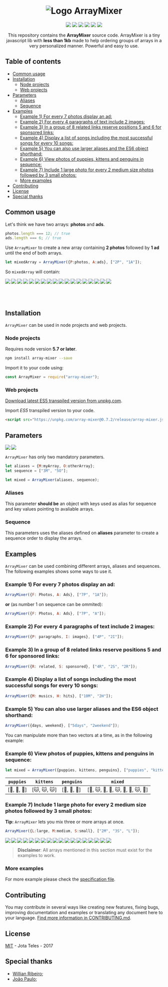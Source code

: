 <h1 align="center">
  <br>
   <img src="./.readme/images/logo.png" alt="Logo ArrayMixer" title="Logo ArrayMixer by  cliparteles ( https://openclipart.org/user-detail/cliparteles )" />
  <br>
</h1>
<p align="center">  
<a href="https://www.codacy.com/app/josetelesmaciel/array-mixer?utm_source=github.com&utm_medium=referral&utm_content=teles/array-mixer&utm_campaign=badger"><img src="https://api.codacy.com/project/badge/Grade/2cbd62dd3c284ce79f6e2c35817bec12"></a>
<a href="https://www.codacy.com/app/josetelesmaciel/array-mixer?utm_source=github.com&utm_medium=referral&utm_content=teles/array-mixer&utm_campaign=Badge_Coverage"><img src="https://api.codacy.com/project/badge/Coverage/8a941e0f57c047c8a481f4854666b42d"></a>
<a href="https://travis-ci.org/teles/array-mixer"><img src="https://travis-ci.org/teles/array-mixer.svg?branch=master"></a>
<a href="https://www.npmjs.com/package/array-mixer"><img src="https://img.shields.io/npm/v/array-mixer.svg"></a>
<a href="https://gitter.im/array-mixer/Lobby?utm_source=badge&utm_medium=badge&utm_campaign=pr-badge&utm_content=badge"><img src="https://badges.gitter.im/array-mixer/Lobby.svg"></a>
 <a href="https://opensource.org/licenses/MIT"><img src="https://img.shields.io/badge/license-MIT-blue.svg"></a>
</p>

<p align="center">
  This repository contains the <strong>ArrayMixer</strong> source code.
  ArrayMixer is a tiny javascript lib with <strong>less than 1kb</strong> made to help ordering groups of arrays in a very personalized manner.
Powerful and easy to use.
</p>

## Table of contents

  * [Common usage](#common-usage)
  * [Installation](#installation)
     * [Node projects](#node-projects)
     * [Web projects](#web-projects)
  * [Parameters](#parameters)
     * [Aliases](#aliases)
     * [Sequence](#sequence)
  * [Examples](#examples)
     * [Example 1) For every 7 photos display an ad:](#example-1-for-every-7-photos-display-an-ad)
     * [Example 2) For every 4 paragraphs of text include 2 images:](#example-2-for-every-4-paragraphs-of-text-include-2-images)
     * [Example 3) In a group of 8 related links reserve positions 5 and 6 for sponsored links:](#example-3-in-a-group-of-8-related-links-reserve-positions-5-and-6-for-sponsored-links)
     * [Example 4) Display a list of songs including the most successful songs for every 10 songs:](#example-4-display-a-list-of-songs-including-the-most-successful-songs-for-every-10-songs)
     * [Example 5) You can also use larger aliases and the ES6 object shorthand:](#example-5-you-can-also-use-larger-aliases-and-the-es6-object-shorthand)
     * [Example 6) View photos of puppies, kittens and penguins in sequence:](#example-6-view-photos-of-puppies-kittens-and-penguins-in-sequence)
     * [Example 7) Include 1 large photo for every 2 medium size photos followed by 3 small photos:](#example-7-include-1-large-photo-for-every-2-medium-size-photos-followed-by-3-small-photos)
     * [More examples](#more-examples)
  * [Contributing](#contributing)
  * [License](#license)
  * [Special thanks](#special-thanks)

## Common usage

Let's think we have two arrays:  **photos** and **ads**.

```javascript
photos.length === 12; // true
ads.length === 6; // true
```

Use `ArrayMixer` to create a new array containing **2 photos** followed by **1 ad** until the end of both arrays.


```javascript
let mixedArray = ArrayMixer({P:photos, A:ads}, ["2P", "1A"]);
```

So `mixedArray` will contain:
<div>
  <img src="./.readme/images/p0.svg" align="left">
  <img src="./.readme/images/p1.svg" align="left">
  <img src="./.readme/images/a0.svg" align="left">
  <img src="./.readme/images/p2.svg" align="left">
  <img src="./.readme/images/p3.svg" align="left">
  <img src="./.readme/images/a1.svg" align="left">
  <img src="./.readme/images/p4.svg" align="left">
  <img src="./.readme/images/p5.svg" align="left">
  <img src="./.readme/images/a2.svg" align="left">
  <img src="./.readme/images/p6.svg" align="left">
  <img src="./.readme/images/p7.svg" align="left">
  <img src="./.readme/images/a3.svg" align="left">
  <img src="./.readme/images/p8.svg" align="left">
  <img src="./.readme/images/p9.svg" align="left">
  <img src="./.readme/images/a4.svg" align="left">
  <img src="./.readme/images/p10.svg" align="left">
  <img src="./.readme/images/p11.svg" align="left">
  <img src="./.readme/images/a5.svg" align="auto">
</div>
<br><br><br>

<h2 id="installation">Installation</h2>

`ArrayMixer` can be used in node projects and web projects.

### Node projects

Requires node version **5.7 or later**.

```bash
npm install array-mixer --save
```

Import it to your code using:

```javascript
const ArrayMixer = require("array-mixer");
```

### Web projects

[Download latest ES5 transpiled version from unpkg.com](https://unpkg.com/array-mixer@0.7.2/release/array-mixer.js).

Import *ES5* transpiled version to your code.

```html
<script src="https://unpkg.com/array-mixer@0.7.2/release/array-mixer.js"></script>
```

## Parameters

<img src="./.readme/images/aliases.svg" align="left">
<img src="./.readme/images/sequence.svg">

`ArrayMixer` has only two mandatory parameters.

```javascript
let aliases = {M:myArray, O:otherArray};
let sequence = ["3M", "5O"];

let mixed = ArrayMixer(aliases, sequence);
```


### Aliases

This parameter **should be** an object with keys used as alias for sequence and key values pointing to avaliable arrays.


### Sequence

This parameters uses the aliases defined on **aliases** parameter to create a sequence order to display the arrays.

## Examples

`ArrayMixer` can be used combining different arrays, aliases and sequences.
The following examples shows some ways to use it.

### Example 1) For every 7 photos display an ad:

```javascript
ArrayMixer({F: Photos, A: Ads}, ["7P", "1A"]);
```
**or** (as number 1 on sequence can be ommited):

```javascript
ArrayMixer({F: Photos, A: Ads}, ["7P", "A"]);
```

### Example 2) For every 4 paragraphs of text include 2 images:
```javascript
ArrayMixer({P: paragraphs, I: images}, ["4P", "2I"]);
```

### Example 3) In a group of 8 related links reserve positions 5 and 6 for sponsored links:
```javascript
ArrayMixer({R: related, S: sponsored}, ["4R", "2S", "2R"]);
```

### Example 4) Display a list of songs including the most successful songs for every 10 songs:
```javascript
ArrayMixer({M: musics, H: hits}, ["10M", "2H"]);
```

### Example 5) You can also use larger aliases and the ES6 object shorthand:
```javascript
ArrayMixer({days, weekend}, ["5days", "2weekend"]);
```

You can manipulate more than two vectors at a time, as in the following example:
 
### Example 6) View photos of puppies, kittens and penguins in sequence:

```javascript
let mixed = ArrayMixer({puppies, kittens, penguins}, ["puppies", "kittens", "penguins"));
```

| `puppies`               | `kittens`               | `penguins`                          | `mixed` |
|-----------------------|-----------------------|-----------------------------------|------------------------------------------------------------------------------|
| [🐶, 🐶, 🐶] | [🐱, 🐱, 🐱] | [🐧, 🐧, 🐧] | [🐶, 🐱, 🐧, 🐶, 🐱, 🐧, 🐶, 🐱, 🐧] |

### Example 7) Include 1 large photo for every 2 medium size photos followed by 3 small photos:

**Tip:** `ArrayMixer` lets you mix three or more arrays at once.

```javascript 
ArrayMixer({L:large, M:medium, S:small}, ["2M", "3S", "L"]);
```
<div>
  <img src="./.readme/images/m0.svg" align="left">
  <img src="./.readme/images/m1.svg" align="left">
  <img src="./.readme/images/s0.svg" align="left">
  <img src="./.readme/images/s1.svg" align="left">
  <img src="./.readme/images/s2.svg" align="left">
  <img src="./.readme/images/l0.svg" align="left">
  <img src="./.readme/images/m2.svg" align="left">
  <img src="./.readme/images/m3.svg" align="left">
  <img src="./.readme/images/s3.svg" align="left">
  <img src="./.readme/images/s4.svg" align="left">
  <img src="./.readme/images/s5.svg" align="left">
  <img src="./.readme/images/l1.svg" align="left">
  <img src="./.readme/images/m4.svg" align="left">
  <img src="./.readme/images/m4.svg" align="left">
  <img src="./.readme/images/s6.svg" align="left">
  <img src="./.readme/images/s7.svg" align="left">
  <img src="./.readme/images/s8.svg" align="left">
  <img src="./.readme/images/l2.svg">
</div>

> **Disclaimer**: All arrays mentioned in this section must exist for the examples to work.

### More examples

For more example please check the [specification file](src/spec.js).

## Contributing

You may contribute in several ways like creating new features, fixing bugs, improving documentation and examples
or translating any document here to your language. [Find more information in CONTRIBUTING.md](CONTRIBUTING.md).

## License

[MIT](LICENSE) - Jota Teles - 2017

## Special thanks

* [Willian Ribeiro](https://github.com/willianribeiro);
* [João Paulo](https://github.com/jpusp);
